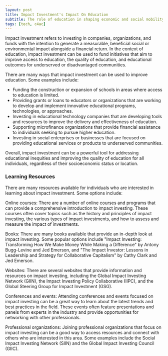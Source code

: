 ```yaml
---
layout: post
title: Impact Investment's Impact On Education
subtitle: The role of education in shaping economic and social mobility in the United States
tags: [tech, c4ac]
---
```


Impact investment refers to investing in companies, organizations, and funds with the intention to generate a measurable, beneficial social or environmental impact alongside a financial return. In the context of education, impact investment can be used to fund initiatives that aim to improve access to education, the quality of education, and educational outcomes for underserved or disadvantaged communities.

There are many ways that impact investment can be used to improve education. Some examples include:

- Funding the construction or expansion of schools in areas where access to education is limited.
- Providing grants or loans to educators or organizations that are working to develop and implement innovative educational programs, technologies, or approaches.
- Investing in educational technology companies that are developing tools and resources to improve the delivery and effectiveness of education.
- Supporting microfinance organizations that provide financial assistance to individuals seeking to pursue higher education.
- Investing in social enterprises or businesses that are focused on providing educational services or products to underserved communities.

Overall, impact investment can be a powerful tool for addressing educational inequities and improving the quality of education for all individuals, regardless of their socioeconomic status or location.

### Learning Resources

There are many resources available for individuals who are interested in learning about impact investment. Some options include:

Online courses: There are a number of online courses and programs that can provide a comprehensive introduction to impact investing. These courses often cover topics such as the history and principles of impact investing, the various types of impact investments, and how to assess and measure the impact of investments.

Books: There are many books available that provide an in-depth look at impact investing. Some popular options include "Impact Investing: Transforming How We Make Money While Making a Difference" by Antony Bugg-Levine and Jed Emerson, and "The Impact Investor: Lessons in Leadership and Strategy for Collaborative Capitalism" by Cathy Clark and Jed Emerson.

Websites: There are several websites that provide information and resources on impact investing, including the Global Impact Investing Network (GIIN), the Impact Investing Policy Collaborative (IIPC), and the Global Steering Group for Impact Investment (GSG).

Conferences and events: Attending conferences and events focused on impact investing can be a great way to learn about the latest trends and best practices in the field. These events often feature presentations and panels from experts in the industry and provide opportunities for networking with other professionals.

Professional organizations: Joining professional organizations that focus on impact investing can be a good way to access resources and connect with others who are interested in this area. Some examples include the Social Impact Investing Network (SIIN) and the Global Impact Investing Council (GIIC).

